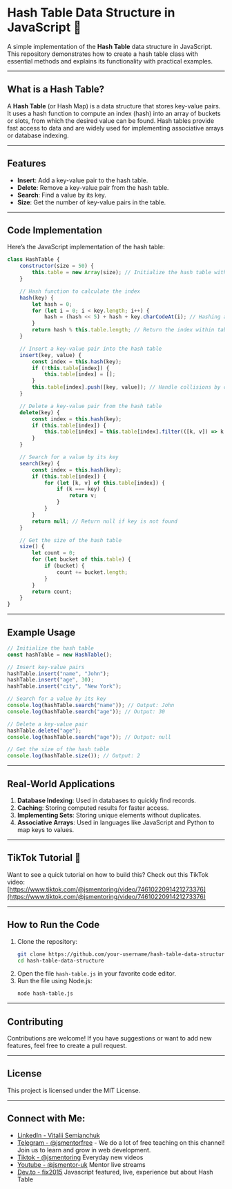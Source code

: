 # Hash Table Data Structure in JavaScript 🚀  

A simple implementation of the **Hash Table** data structure in JavaScript. This repository demonstrates how to create a hash table class with essential methods and explains its functionality with practical examples.  

---

## What is a Hash Table?  
A **Hash Table** (or Hash Map) is a data structure that stores key-value pairs. It uses a hash function to compute an index (hash) into an array of buckets or slots, from which the desired value can be found. Hash tables provide fast access to data and are widely used for implementing associative arrays or database indexing.  

---

## Features  
- **Insert**: Add a key-value pair to the hash table.  
- **Delete**: Remove a key-value pair from the hash table.  
- **Search**: Find a value by its key.  
- **Size**: Get the number of key-value pairs in the table.  

---

## Code Implementation  

Here’s the JavaScript implementation of the hash table:  

```javascript
class HashTable {
    constructor(size = 50) {
        this.table = new Array(size); // Initialize the hash table with a given size
    }

    // Hash function to calculate the index
    hash(key) {
        let hash = 0;
        for (let i = 0; i < key.length; i++) {
            hash = (hash << 5) + hash + key.charCodeAt(i); // Hashing algorithm
        }
        return hash % this.table.length; // Return the index within table size
    }

    // Insert a key-value pair into the hash table
    insert(key, value) {
        const index = this.hash(key);
        if (!this.table[index]) {
            this.table[index] = [];
        }
        this.table[index].push([key, value]); // Handle collisions by chaining
    }

    // Delete a key-value pair from the hash table
    delete(key) {
        const index = this.hash(key);
        if (this.table[index]) {
            this.table[index] = this.table[index].filter(([k, v]) => k !== key);
        }
    }

    // Search for a value by its key
    search(key) {
        const index = this.hash(key);
        if (this.table[index]) {
            for (let [k, v] of this.table[index]) {
                if (k === key) {
                    return v;
                }
            }
        }
        return null; // Return null if key is not found
    }

    // Get the size of the hash table
    size() {
        let count = 0;
        for (let bucket of this.table) {
            if (bucket) {
                count += bucket.length;
            }
        }
        return count;
    }
}
```

---

## Example Usage  

```javascript
// Initialize the hash table
const hashTable = new HashTable();

// Insert key-value pairs
hashTable.insert("name", "John");
hashTable.insert("age", 30);
hashTable.insert("city", "New York");

// Search for a value by its key
console.log(hashTable.search("name")); // Output: John
console.log(hashTable.search("age")); // Output: 30

// Delete a key-value pair
hashTable.delete("age");
console.log(hashTable.search("age")); // Output: null

// Get the size of the hash table
console.log(hashTable.size()); // Output: 2
```

---

## Real-World Applications  
1. **Database Indexing**: Used in databases to quickly find records.  
2. **Caching**: Storing computed results for faster access.  
3. **Implementing Sets**: Storing unique elements without duplicates.  
4. **Associative Arrays**: Used in languages like JavaScript and Python to map keys to values.  

---

## TikTok Tutorial 🎥  
Want to see a quick tutorial on how to build this? Check out this TikTok video:  
[https://www.tiktok.com/@jsmentoring/video/7461022091421273376](https://www.tiktok.com/@jsmentoring/video/7461022091421273376)  

---

## How to Run the Code  
1. Clone the repository:  
   ```bash
   git clone https://github.com/your-username/hash-table-data-structure.git
   cd hash-table-data-structure
   ```
2. Open the file `hash-table.js` in your favorite code editor.  
3. Run the file using Node.js:  
   ```bash
   node hash-table.js
   ```

---

## Contributing  
Contributions are welcome! If you have suggestions or want to add new features, feel free to create a pull request.  

---

## License  
This project is licensed under the MIT License.  

---

## Connect with Me:
- [LinkedIn - Vitalii Semianchuk](https://www.linkedin.com/in/vitalii-semianchuk-9812a786/)
- [Telegram - @jsmentorfree](https://t.me/jsmentorfree) - We do a lot of free teaching on this channel! Join us to learn and grow in web development.
- [Tiktok - @jsmentoring](https://www.tiktok.com/@jsmentoring) Everyday new videos
- [Youtube - @jsmentor-uk](https://www.youtube.com/@jsmentor-uk) Mentor live streams
- [Dev.to - fix2015](https://dev.to/fix2015) Javascript featured, live, experience but about Hash Table
